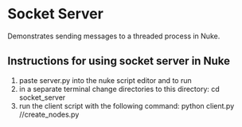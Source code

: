 Socket Server
=============

Demonstrates sending messages to a threaded process in Nuke. 


Instructions for using socket server in Nuke
--------------------------------------------

1. paste server.py into the nuke script editor and <ctrl> <enter> to run
2. in a separate terminal change directories to this directory:
    cd socket_server
3. run the client script with the following command:
    python client.py /<full-path-to>/create_nodes.py

 
 

